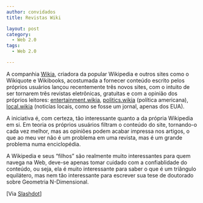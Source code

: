 ```yaml
---
author: convidados
title: Revistas Wiki

layout: post
category:
  - Web 2.0
tags:
  - Web 2.0

---
```

A companhia [Wikia][1], criadora da popular Wikipedia e outros sites como o Wikiquote e Wikibooks, acostumada a fornecer conteúdo escrito pelos próprios usuários lançou recentemente três novos sites, com o intuito de ser tornarem três revistas eletrônicas, gratuitas e com a opinião dos próprios leitores: [entertainment.wikia][2], [politics.wikia][3] (política americana), [local.wikia][4] (noticías locais, como se fosse um jornal, apenas dos EUA).

A iniciativa é, com certeza, tão interessante quanto a da própria Wikipedia em si. Em teoria os próprios usuários filtram o conteúdo do site, tornando-o cada vez melhor, mas as opiniões podem acabar impressa nos artigos, o que ao meu ver não é um problema em uma revista, mas é um grande problema numa enciclopédia.

A Wikipedia e seus “filhos” são realmente muito interessantes para quem navega na Web, deve-se apenas tomar cuidado com a confiablidade do conteúdo, ou seja, ela é muito interessante para saber o que é um triângulo equilátero, mas nem tão interessante para escrever sua tese de doutorado sobre Geometria N-Dimensional.

[Via [Slashdot][5]] 














 [1]: http://www.wikia.com/wiki/Wikia "Wikia"
 [2]: http://entertainment.wikia.com/index.php?title=Main_Page "entertainment.wikia"
 [3]: http://politics.wikia.com/index.php?title=Main_Page "politics.wikia"
 [4]: http://local.wikia.com/index.php?title=Main_Page "local.wikia"
 [5]: http://slashdot.org/articles/07/02/13/1621259.shtml " Wikipedia Founder Introduces Wiki Magazine Sites"





